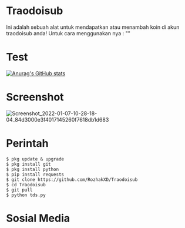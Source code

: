 # Traodoisub
Ini adalah sebuah alat untuk mendapatkan atau menambah koin di akun traodoisub anda!
Untuk cara menggunakan nya : ""

# Test
[![Anurag's GitHub stats](https://github-readme-stats.vercel.app/api?username=RozhakXD)](https://github.com/RozhakXD/github-readme-stats)
# Screenshot
![Screenshot_2022-01-07-10-28-18-04_84d3000e3f4017145260f7618db1d683](https://user-images.githubusercontent.com/65714340/150501410-22c9686d-196c-4f0c-b8b5-d23e03f4d085.png)

# Perintah
    $ pkg update & upgrade
    $ pkg install git
    $ pkg install python
    $ pip install requests
    $ git clone https://github.com/RozhakXD/Traodoisub
    $ cd Traodoisub
    $ git pull
    $ python tds.py
# Sosial Media
